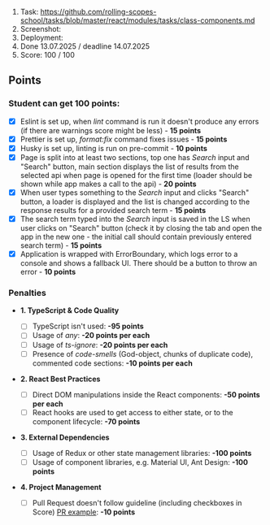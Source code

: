 1. Task: https://github.com/rolling-scopes-school/tasks/blob/master/react/modules/tasks/class-components.md
2. Screenshot:
3. Deployment:
4. Done 13.07.2025 / deadline 14.07.2025
5. Score: 100 / 100

## Points

### Student can get 100 points:

- [X] Eslint is set up, when _lint_ command is run it doesn't produce any errors (if there are warnings score might be less) - **15 points**
- [X] Prettier is set up, _format:fix_ command fixes issues - **15 points**
- [X] Husky is set up, linting is run on pre-commit - **10 points**
- [X] Page is split into at least two sections, top one has _Search_ input and "Search" button, main section displays the list of results from the selected api when page is opened for the first time (loader should be shown while app makes a call to the api) - **20 points**
- [X] When user types something to the _Search_ input and clicks "Search" button, a loader is displayed and the list is changed according to the response results for a provided search term - **15 points**
- [X] The search term typed into the _Search_ input is saved in the LS when user clicks on "Search" button (check it by closing the tab and open the app in the new one - the initial call should contain previously entered search term) - **15 points**
- [X] Application is wrapped with ErrorBoundary, which logs error to a console and shows a fallback UI. There should be a button to throw an error - **10 points**

### Penalties

- **1. TypeScript & Code Quality**

  - [ ] TypeScript isn't used: **-95 points**
  - [ ] Usage of _any_: **-20 points per each**
  - [ ] Usage of _ts-ignore_: **-20 points per each**
  - [ ] Presence of _code-smells_ (God-object, chunks of duplicate code), commented code sections: **-10 points per each**
- **2. React Best Practices**

  - [ ] Direct DOM manipulations inside the React components: **-50 points per each**
  - [ ] React hooks are used to get access to either state, or to the component lifecycle: **-70 points**
- **3. External Dependencies**

  - [ ] Usage of Redux or other state management libraries: **-100 points**
  - [ ] Usage of component libraries, e.g. Material UI, Ant Design: **-100 points**
- **4. Project Management**

  - [ ] Pull Request doesn't follow guideline (including checkboxes in Score) [PR example](https://rs.school/docs/en/pull-request-review-process#pull-request-description-must-contain-the-following): **-10 points**
